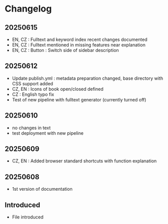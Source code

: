 # Changelog

## 20250615
- EN, CZ : Fulltext and keyword index recent changes documented
- EN, CZ : Fulltext mentioned in missing features near explanation
- EN, CZ : Button : Switch side of sidebar description

## 20250612
- Update publish.yml : metadata preparation changed, base directory with CSS support added
- CZ, EN : Icons of book open/closed defined
- CZ : English typo fix
- Test of new pipeline with fulltext generator (currently turned off)

## 20250610
- no changes in text
- test deployment with new pipeline

## 20250609
- CZ, EN : Added browser standard shortcuts with function explanation

## 20250608
- 1st version of documentation

## Introduced
- File introduced
